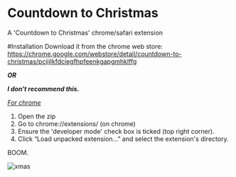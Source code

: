 # Countdown to Christmas
A 'Countdown to Christmas' chrome/safari extension 

#Installation
Download it from the chrome web store: https://chrome.google.com/webstore/detail/countdown-to-christmas/pcjijlkfdciegfhpfeenkgapgmhklffg


***OR***

***I don't recommend this.***
      
<u><i>For chrome</i></u>

1. Open the zip
2. Go to chrome://extensions/ (on chrome)
3. Ensure the 'developer mode' check box is ticked (top right corner).
4. Click “Load unpacked extension…” and select the extension's directory. 


BOOM.

![xmas](http://ahansabharwal.com/countdownToXMAS/xmas2.png)
